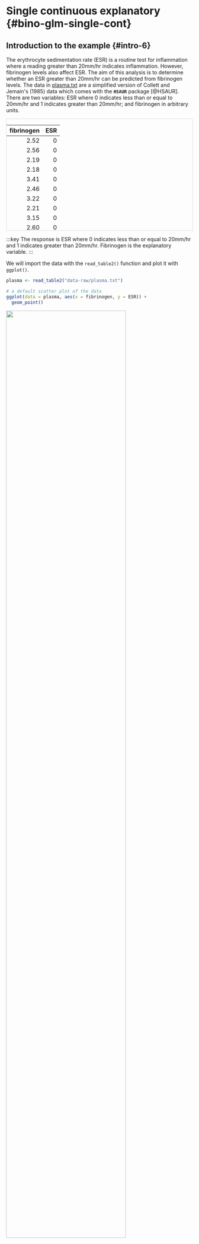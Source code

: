 # Single continuous explanatory {#bino-glm-single-cont}

## Introduction to the example {#intro-6}
The erythrocyte sedimentation rate (ESR) is a routine test for inflammation where a reading greater than 20mm/hr indicates inflammation. However, fibrinogen levels also affect ESR. The aim of this analysis is to determine whether an ESR greater than 20mm/hr can be predicted from fibrinogen levels.
The data in [plasma.txt](data-raw/plasma.txt) are a simplified version of Collett and Jemain's (1985) data which comes with the **`HSAUR`** package [@HSAUR]. There are two variables: ESR where 0 indicates less than or equal to 20mm/hr and 1 indicates greater than 20mm/hr; and fibrinogen in arbitrary units.


<div style="border: 1px solid #ddd; padding: 0px; overflow-y: scroll; height:300px; "><table class="table" style="margin-left: auto; margin-right: auto;">
 <thead>
  <tr>
   <th style="text-align:right;position: sticky; top:0; background-color: #FFFFFF;"> fibrinogen </th>
   <th style="text-align:right;position: sticky; top:0; background-color: #FFFFFF;"> ESR </th>
  </tr>
 </thead>
<tbody>
  <tr>
   <td style="text-align:right;"> 2.52 </td>
   <td style="text-align:right;"> 0 </td>
  </tr>
  <tr>
   <td style="text-align:right;"> 2.56 </td>
   <td style="text-align:right;"> 0 </td>
  </tr>
  <tr>
   <td style="text-align:right;"> 2.19 </td>
   <td style="text-align:right;"> 0 </td>
  </tr>
  <tr>
   <td style="text-align:right;"> 2.18 </td>
   <td style="text-align:right;"> 0 </td>
  </tr>
  <tr>
   <td style="text-align:right;"> 3.41 </td>
   <td style="text-align:right;"> 0 </td>
  </tr>
  <tr>
   <td style="text-align:right;"> 2.46 </td>
   <td style="text-align:right;"> 0 </td>
  </tr>
  <tr>
   <td style="text-align:right;"> 3.22 </td>
   <td style="text-align:right;"> 0 </td>
  </tr>
  <tr>
   <td style="text-align:right;"> 2.21 </td>
   <td style="text-align:right;"> 0 </td>
  </tr>
  <tr>
   <td style="text-align:right;"> 3.15 </td>
   <td style="text-align:right;"> 0 </td>
  </tr>
  <tr>
   <td style="text-align:right;"> 2.60 </td>
   <td style="text-align:right;"> 0 </td>
  </tr>
  <tr>
   <td style="text-align:right;"> 2.29 </td>
   <td style="text-align:right;"> 0 </td>
  </tr>
  <tr>
   <td style="text-align:right;"> 2.35 </td>
   <td style="text-align:right;"> 0 </td>
  </tr>
  <tr>
   <td style="text-align:right;"> 3.15 </td>
   <td style="text-align:right;"> 0 </td>
  </tr>
  <tr>
   <td style="text-align:right;"> 2.68 </td>
   <td style="text-align:right;"> 0 </td>
  </tr>
  <tr>
   <td style="text-align:right;"> 2.60 </td>
   <td style="text-align:right;"> 0 </td>
  </tr>
  <tr>
   <td style="text-align:right;"> 2.23 </td>
   <td style="text-align:right;"> 0 </td>
  </tr>
  <tr>
   <td style="text-align:right;"> 2.88 </td>
   <td style="text-align:right;"> 0 </td>
  </tr>
  <tr>
   <td style="text-align:right;"> 2.65 </td>
   <td style="text-align:right;"> 0 </td>
  </tr>
  <tr>
   <td style="text-align:right;"> 2.28 </td>
   <td style="text-align:right;"> 0 </td>
  </tr>
  <tr>
   <td style="text-align:right;"> 2.67 </td>
   <td style="text-align:right;"> 0 </td>
  </tr>
  <tr>
   <td style="text-align:right;"> 2.29 </td>
   <td style="text-align:right;"> 0 </td>
  </tr>
  <tr>
   <td style="text-align:right;"> 2.15 </td>
   <td style="text-align:right;"> 0 </td>
  </tr>
  <tr>
   <td style="text-align:right;"> 2.54 </td>
   <td style="text-align:right;"> 0 </td>
  </tr>
  <tr>
   <td style="text-align:right;"> 3.34 </td>
   <td style="text-align:right;"> 0 </td>
  </tr>
  <tr>
   <td style="text-align:right;"> 2.99 </td>
   <td style="text-align:right;"> 0 </td>
  </tr>
  <tr>
   <td style="text-align:right;"> 3.32 </td>
   <td style="text-align:right;"> 0 </td>
  </tr>
  <tr>
   <td style="text-align:right;"> 5.06 </td>
   <td style="text-align:right;"> 1 </td>
  </tr>
  <tr>
   <td style="text-align:right;"> 3.34 </td>
   <td style="text-align:right;"> 1 </td>
  </tr>
  <tr>
   <td style="text-align:right;"> 2.38 </td>
   <td style="text-align:right;"> 1 </td>
  </tr>
  <tr>
   <td style="text-align:right;"> 3.53 </td>
   <td style="text-align:right;"> 1 </td>
  </tr>
  <tr>
   <td style="text-align:right;"> 2.09 </td>
   <td style="text-align:right;"> 1 </td>
  </tr>
  <tr>
   <td style="text-align:right;"> 3.93 </td>
   <td style="text-align:right;"> 1 </td>
  </tr>
</tbody>
</table></div>


:::key
The response is ESR where 0 indicates less than or equal to 20mm/hr and 1 indicates greater than 20mm/hr. Fibrinogen is the explanatory variable.
:::


We will import the data with the `read_table2()` function and plot it with `ggplot()`.


```r
plasma <- read_table2("data-raw/plasma.txt")
```



```r
# a default scatter plot of the data
ggplot(data = plasma, aes(x = fibrinogen, y = ESR)) +
  geom_point()
```

<img src="glm-bino-single-cont_files/figure-html/unnamed-chunk-3-1.png" width="80%" style="display: block; margin: auto auto auto 0;" />
Those with lower ESR do seem to have lower fibrinogen and half of those with high ESR have high fibrinogen. However, we have relatively few high ESR observations. Is the association significant?

## Applying and interpreting `glm()` {#apply-interp-6}

We build a generalised linear model of ESR explained by fibrinogen with the `glm()` function as follows:


```r
mod <- glm(data = plasma, ESR ~ fibrinogen, family = binomial)
```
Printing `mod` to the console gives us the estimated model parameters:

```r
mod
# 
# Call:  glm(formula = ESR ~ fibrinogen, family = binomial, data = plasma)
# 
# Coefficients:
# (Intercept)   fibrinogen  
#       -6.85         1.83  
# 
# Degrees of Freedom: 31 Total (i.e. Null);  30 Residual
# Null Deviance:	    30.9 
# Residual Deviance: 24.8 	AIC: 28.8
```




We will postpone discussing the information in the last three lines until we view the model summary.

$\beta_{0}$ is labelled "(Intercept)" and $\beta_{1}$ is labelled "fibrinogen". Thus the equation of the line is:

<center> $ln\left(\frac{P(ESR >20)}{1-P(ESR >20)}\right)$ = -6.845 $+$ 1.827$\times fibrinogen$ </center>

The fact that the estimate for fibrinogen (1.827) is positive tells us the probability of having an ESR greater than 20 mm/hr increases as fibrinogen increases.

The fact that the estimate for the intercept (-6.845) is negative tells us the probability of having an ESR greater than 20 mm/hr is lower than the probability of having an an ESR less than 20 mm/hr at a fibrinogen of zero.

Notice that we are thinking of having an ESR greater than 20 mm/hr as success. Which of the two outcomes you consider success, or 1, is arbitrary. You just need to make sure the outcome you are classing as success is coded as 1 in your data set. It need not be considered a success biologically. In this example, it means the probability we are modelling is the probability of having an ESR greater than 20 mm/hr.

These estimates are on the scale of the link function - they are log odds.

To understand the parameters the on the scale of the response we apply the inverse of the link function. We need to first exponentiate them, then interpret them as odds.


```r
exp(mod$coefficients)
# (Intercept)  fibrinogen 
#     0.00106     6.21572
```

0.001 is the odds of an ESR >20 at a fibrinogen of 0. Odds are P(ESR > 20) / P(ESR < 20). As this is less than 1, the probability of an ESR >20 must be smaller than the probability ESR < 20 at a fibrinogen of 0. 

6.216 is the factor by which this odds changes with each unit of fibrinogen. As this is greater than 1, it's going up, not down.

An alternative way to write the equation of the line is:

<center> $\frac{P(ESR >20)}{P(ESR <20)}$ = 0.001 $\times$ 6.216$^{fibrinogen}$ </center>

:::key

:::

More information including statistical tests of the model and its parameters is obtained by using `summary()`:


```r
summary(mod) 
# 
# Call:
# glm(formula = ESR ~ fibrinogen, family = binomial, data = plasma)
# 
# Deviance Residuals: 
#    Min      1Q  Median      3Q     Max  
# -0.930  -0.540  -0.438  -0.336   2.479  
# 
# Coefficients:
#             Estimate Std. Error z value Pr(>|z|)  
# (Intercept)   -6.845      2.770   -2.47    0.013 *
# fibrinogen     1.827      0.901    2.03    0.043 *
# ---
# Signif. codes:  0 '***' 0.001 '**' 0.01 '*' 0.05 '.' 0.1 ' ' 1
# 
# (Dispersion parameter for binomial family taken to be 1)
# 
#     Null deviance: 30.885  on 31  degrees of freedom
# Residual deviance: 24.840  on 30  degrees of freedom
# AIC: 28.84
# 
# Number of Fisher Scoring iterations: 5
```
The `Coefficients` table gives the estimated $\beta_{0}$ and $\beta_{1}$ again but along with their standard errors and tests of whether the estimates differ from zero. The estimated value for the intercept is -6.845 $\pm$ 2.77 and this differs significantly from zero ($p$ = 0.013). The estimated value for the slope is 1.827 $\pm$ 0.901, also differs significantly from zero ($p$ = 0.043).

Towards the bottom of the output there is information about the model fit. The null deviance (what exists if we predict the odds of ESR > 20 from an intercept, $\beta_{0}$, only model) is 30.885 with 31 degrees of freedom and the residual deviance (left over after our model is fitted) is 24.84 with 30 $d.f.$. The model fits a single parameter (after $\beta_{0}$), $\beta_{1}$, and thus accounts for 1 $d.f.$ for a reduction in deviance by 6.045.

To get a test of whether the reduction in deviance is significant for each term in the the model formula we use:


```r
anova(mod, test = "Chisq")
# Analysis of Deviance Table
# 
# Model: binomial, link: logit
# 
# Response: ESR
# 
# Terms added sequentially (first to last)
# 
# 
#            Df Deviance Resid. Df Resid. Dev Pr(>Chi)  
# NULL                          31       30.9           
# fibrinogen  1     6.04        30       24.8    0.014 *
# ---
# Signif. codes:  0 '***' 0.001 '**' 0.01 '*' 0.05 '.' 0.1 ' ' 1
```

There is a significant reduction in deviance for our model (p = 0.014).

## Getting predictions from the model {#get-pred-6}

The `predict()` function returns the predicted values of the response. To add a column of predicted values to the dataframe:



```r
# plasma$pred <- predict(mod, type = "response")
```
We need to specify they should be on the scale of the responses (i.e., probabilities), not on the link function scale (log odds).

This gives predictions for the actual $x$ values used. If you want predictions for other values of $x$ you need to creating a data frame of the $x$ values from which you want to predict

For example, to predict for fibrinogen from 0 to 6 km in steps of 1 km:

```r
predict_for <- data.frame(fibrinogen = seq(0, 6, 1))
```



```r
predict_for$pred <- predict(mod, newdata = predict_for, type = "response")
```


## Using the predictions to understand the odds

You can use the predictions at fibrinogen levels of 0 and 1 to help you understand odds and the model coefficients.

*a bit more to come, soon, honest!*
<!-- An odds is the probability of something happening divided by the probability of it not happening.  -->
<!-- # At a grain size of 0, P(present) is 0.1614302, therefore p(absent) is 1-0.1614302 -->
<!-- # 0.1614302/(1-0.1614302) = 0.1925066. Look! that's exp(b0)! -->
<!-- # How does this change from grain size of 0 to grain size of 1? -->
<!-- # At a grain size of 1, P(present) is 0.9699368, therefore p(absent) is 1-0.9699368 -->
<!-- # the factor by which the odds change is the odds of present at grainsize 1 / -->
<!-- # odds of present at grainsize 0 -->
<!-- # (0.9699368/(1-0.9699368)) / (0.1614302/(1-0.1614302)) -->
<!-- # = 167.5956 Look, that's exp(b1) -->
<!-- # Odds are not intuitive for most people. I almost always use the predict function to calculate probabilities to help me understand the effects in my model. -->
<!-- # You can still make quick judgement on the basis of the coefficients -->
<!-- # negative b0 means probability of absence (or died/0/no) is higher than probability of presence (or survived/1/yes); positive b0 means probability of presence is higher than probability of absence -->
<!-- # negative b0 means odds of get lower, presence gets less likely -->
<!-- # positive b0 means odds of get higher, presence gets less likely -->


## Creating a figure {#fig-6}


```r
ggplot(data = plasma, aes(x = fibrinogen, y = ESR)) +
  geom_point() +
geom_smooth(method = "glm",
              method.args = list(family = "binomial"),
              se = FALSE,
            colour = "black") +
  scale_x_continuous(expand = c(0, 0),
                     limits = c(0, 6),
                     name = "Fibrinogen (units)") +
    scale_y_continuous(expand = c(0, 0.03),
                      breaks = seq(0, 1, 0.1),
                     limits = c(0, 1.05),
                     name = "Probability of ESR >2 0") +
  theme_classic()
```

<img src="glm-bino-single-cont_files/figure-html/fig-plasma-1.png" width="80%" style="display: block; margin: auto auto auto 0;" />


## Reporting the results {#report-6}


The odds of erythrocyte sedimentation rate (ESR) greater than 20 mm/hr significantly increases with increasing fibrinogen levels by a factor of 6.216 for each unit of fibrinogen (p = 0.014). See Figure \@ref(fig:fig-plasma-report). As an example, the probability of having an ESR greater than 20 mm/hr at 2 units 0.04 is which rises to 0.984 at 6 units.

(ref:fig-plasma-report) Incidence erythrocyte sedimentation rate (ESR) greater than 20 mm/hr with fibrinogen levels. The line gives predictions for a GLM with binomial distributed errors, $\frac{P(ESR >20)}{P(ESR <20)}$ = 0.001 $\times$ 6.216$^{fibrinogen}$.

<div class="figure" style="text-align: left">
<img src="glm-bino-single-cont_files/figure-html/fig-plasma-report-1.png" alt="(ref:fig-plasma-report)" width="60%" />
<p class="caption">(\#fig:fig-plasma-report)(ref:fig-plasma-report)</p>
</div>

